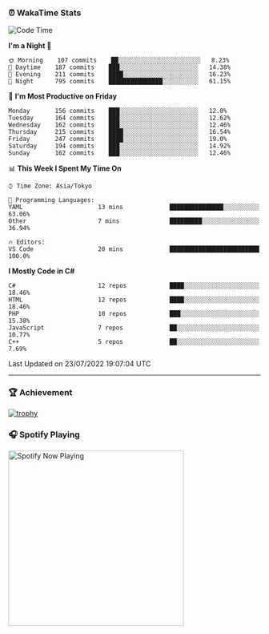 ### ⏰ WakaTime Stats


<!--START_SECTION:waka-->
![Code Time](http://img.shields.io/badge/Code%20Time-0%20secs-blue)

**I'm a Night 🦉** 

```text
🌞 Morning    107 commits    ██░░░░░░░░░░░░░░░░░░░░░░░   8.23% 
🌆 Daytime    187 commits    ███░░░░░░░░░░░░░░░░░░░░░░   14.38% 
🌃 Evening    211 commits    ████░░░░░░░░░░░░░░░░░░░░░   16.23% 
🌙 Night      795 commits    ███████████████░░░░░░░░░░   61.15%

```
📅 **I'm Most Productive on Friday** 

```text
Monday       156 commits    ███░░░░░░░░░░░░░░░░░░░░░░   12.0% 
Tuesday      164 commits    ███░░░░░░░░░░░░░░░░░░░░░░   12.62% 
Wednesday    162 commits    ███░░░░░░░░░░░░░░░░░░░░░░   12.46% 
Thursday     215 commits    ████░░░░░░░░░░░░░░░░░░░░░   16.54% 
Friday       247 commits    ████░░░░░░░░░░░░░░░░░░░░░   19.0% 
Saturday     194 commits    ███░░░░░░░░░░░░░░░░░░░░░░   14.92% 
Sunday       162 commits    ███░░░░░░░░░░░░░░░░░░░░░░   12.46%

```


📊 **This Week I Spent My Time On** 

```text
⌚︎ Time Zone: Asia/Tokyo

💬 Programming Languages: 
YAML                     13 mins             ███████████████░░░░░░░░░░   63.06% 
Other                    7 mins              █████████░░░░░░░░░░░░░░░░   36.94%

🔥 Editors: 
VS Code                  20 mins             █████████████████████████   100.0%

```

**I Mostly Code in C#** 

```text
C#                       12 repos            ████░░░░░░░░░░░░░░░░░░░░░   18.46% 
HTML                     12 repos            ████░░░░░░░░░░░░░░░░░░░░░   18.46% 
PHP                      10 repos            ███░░░░░░░░░░░░░░░░░░░░░░   15.38% 
JavaScript               7 repos             ██░░░░░░░░░░░░░░░░░░░░░░░   10.77% 
C++                      5 repos             ██░░░░░░░░░░░░░░░░░░░░░░░   7.69%

```



 Last Updated on 23/07/2022 19:07:04 UTC
<!--END_SECTION:waka-->

---

### 🏆 Achievement

[![trophy](https://github-profile-trophy.vercel.app/?username=Slime-hatena&theme=flat&no-bg=true&no-frame=true&column=8)](https://github.com/ryo-ma/github-profile-trophy)

### 🎧 Spotify Playing

[<img src="https://spotify-now-playing-slime-hatena.vercel.app/api/spotify-playing" alt="Spotify Now Playing" width="350" />](https://open.spotify.com/user/slime_hatena)

<!--
**Slime-hatena/Slime-hatena** is a ✨ _special_ ✨ repository because its `README.md` (this file) appears on your GitHub profile.

Here are some ideas to get you started:

- 🔭 I’m currently working on ...
- 🌱 I’m currently learning ...
- 👯 I’m looking to collaborate on ...
- 🤔 I’m looking for help with ...
- 💬 Ask me about ...
- 📫 How to reach me: ...
- 😄 Pronouns: ...
- ⚡ Fun fact: ...
-->
